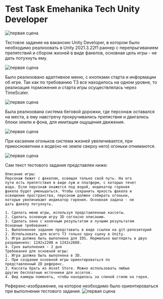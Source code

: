 # Test Task Emehanika Tech Unity Developer

![первая сцена](/README_Additional_materials/runnerDungeon.gif)

Тестовое задание на вакансию Unity Developer, в котором было необходимо реализовать в Unity 2021.3.22f1 раннер с перепрыгиванием препятствий и сбором жизней в виде факелов, основная цель игры - не дать потухнуть ему.

![первая сцена](/README_Additional_materials/mainMenu.png)

Было реализовано адаптивное меню, с кнопками старта и информации об игре. Так как по требованию ТЗ все находилось на одном уровне, то реализация торможения и старта игры осуществлялась через TimeScaler.

![первая сцена](/README_Additional_materials/info.png)

Была реализована система беговой дорожки, где персонаж оставался на места, а ему навстречу прокручивались препяствия и двигались блоки земли и фона, для имитации ощущения движения.

![первая сцена](/README_Additional_materials/game1.png)

При касаении огоньков система жизней увеличивается, при прикосновепнии к воде(но не земле сверху него) огоньки отнимаются. 

![первая сцена](/README_Additional_materials/gameOver.png)

Сам текст тестового задания представлен ниже:

```
Описание игры:
Персонаж бежит с факелом, освещая только свой путь. На его
пути есть препятствия в виде луж и платформ, с которых течет
вода. Если персонаж окажется под водой, индикатор горения
факела будет уменьшаться. Чтобы сохранить яркость факела и
освещение пространства, персонаж должен собирать огоньки,
которые увеличивают индикатор горения. Основная задача - не
дать факелу потухнуть.

1. Сделать меню игры, используя представленные кассеты.
2. Сделать основную игру 3D согласно описанию.
3. Сделать окно с конечным результатом и лучшим результатом
Основные требования:
1. Выполненное задание представить в виде ссылки на git-репозиторий
2. Использовать для всего Т3 только одну сцену в Unity.
3. Игра должна быть выполнена для IOS. Нормально выглядеть в двух разрешениях: 1242х2208 и 1242х2688.
4. Срок выполнения - 2 дня
Требования для основной игры:
1. Игра должна быть выполнена в 3D.
2. При создании основной игры ориентироваться по
представленный 2D референс.
3. Кассеты брать из Asset Store. Можно использовать любые
другие бесплатные источники для ассетов.
4. Вид камеры поменять, чтобы находилась за спиной стилю на героя.
```
Референс-изображение, на которое необходимо было ориентироваться при выполнении тестового задания.
![первая сцена](/README_Additional_materials/Gameplay.png)